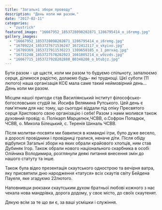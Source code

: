 ```yaml
---
title: "Загальні збори проводу"
description: "День коли ми разом."
date: "2017-02-11"
categories:
  - "zustrich"
featured_image: "16667952_1853728098202871_1286795414_o_i6remg.jpg"
gallery_images:
  - "16667952_1853728098202871_1286795414_o_i6remg.jpg"
  - "16709224_1853727671536247_1672412117_o_vkyixo.jpg"
  - "16709369_1853727911536223_1309658185_o_1_pmrxaq.jpg"
  - "16731248_1853727578202923_1661805214_o_w9zzds.jpg"
  - "16667715_1853727928202888_80348208_o_btubjz.jpg"
---
```


Бути разом - це щастя, коли ми разом то будуємо спільноту, запалюємо серця, ділимося радістю, долаємо будь- які труднощі. Цієї суботи (11 лютого) наша організація КСЄ мала саме такий неймовірний день… День коли ми разом.

Місцем нашої пригоди став Василіянський інститут філософсько-богословських студій ім. Йосифа Велямина Рутського. Цей день є пам'ятним для нас тому, що сьогодні віддали під опіку Пресвятого серця Христового свою організацію і себе! Разом з нами молився також духовний провід: о. Полікарп Марцелюк,ЧСВВ, о.Софрон Попадюк, ЧСВВ, о. Микола Білецький, с. Теренія Шиналь ЧСВВ.

Після молитви-посвяти ми бавилися в командні ігри, було дуже весело, а дорослі провідники і провідниці гралися, неначе діти. Після обіду відбулися Загальні збори на яких обрали крайового хлопців, ним став Дубиняк Ігор. Також обрали нового національного скарбника в особі Олійника Володимира, розглянули деякі питання внесення змін до нашого статуту та інше.

Також була відео презентація скаутського однострою та  вечірня ватра, яку присвятили дню народження «татуся» всіх скаутів світу  Бейдена Пауеля, яке згадуємо 22лютого.

Наповнивши рюкзаки скаутським духом братньої любові кожного з нас чекала нова мандрівка, дорога додому, у своє місто, до своїх скаутенят.

Дякую всім за те що ви є, за ваші усмішки і служіння.
